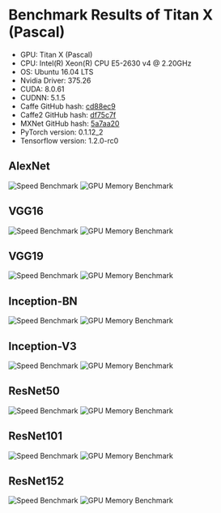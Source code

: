 # Benchmark Results of Titan X (Pascal)

* GPU: Titan X (Pascal)
* CPU: Intel(R) Xeon(R) CPU E5-2630 v4 @ 2.20GHz
* OS: Ubuntu 16.04 LTS
* Nvidia Driver: 375.26
* CUDA: 8.0.61
* CUDNN: 5.1.5
* Caffe GitHub hash: [cd88ec9](https://github.com/BVLC/caffe/commit/7d3f8a7ea43fb06cd9804bc90933c7a91cd88ec9)
* Caffe2 GitHub hash: [df75c7f](https://github.com/caffe2/caffe2/commit/dd4cad03c5ad812c32d2b90f6a64c516edf75c7f)
* MXNet GitHub hash: [5a7aa20](https://github.com/dmlc/mxnet/commit/5efd91a71f36fea483e882b0358c8d46b5a7aa20)
* PyTorch version: 0.1.12_2
* Tensorflow version: 1.2.0-rc0

## AlexNet
![Speed Benchmark](results/titan_x_pascal/alexnet_float32_speed.png)
![GPU Memory Benchmark](results/titan_x_pascal/alexnet_float32_gpu_memory.png)

## VGG16
![Speed Benchmark](results/titan_x_pascal/vgg16_float32_speed.png)
![GPU Memory Benchmark](results/titan_x_pascal/vgg16_float32_gpu_memory.png)

## VGG19
![Speed Benchmark](results/titan_x_pascal/vgg19_float32_speed.png)
![GPU Memory Benchmark](results/titan_x_pascal/vgg19_float32_gpu_memory.png)

## Inception-BN
![Speed Benchmark](results/titan_x_pascal/inception-bn_float32_speed.png)
![GPU Memory Benchmark](results/titan_x_pascal/inception-bn_float32_gpu_memory.png)

## Inception-V3
![Speed Benchmark](results/titan_x_pascal/inception-v3_float32_speed.png)
![GPU Memory Benchmark](results/titan_x_pascal/inception-v3_float32_gpu_memory.png)

## ResNet50
![Speed Benchmark](results/titan_x_pascal/resnet50_float32_speed.png)
![GPU Memory Benchmark](results/titan_x_pascal/resnet50_float32_gpu_memory.png)

## ResNet101
![Speed Benchmark](results/titan_x_pascal/resnet101_float32_speed.png)
![GPU Memory Benchmark](results/titan_x_pascal/resnet101_float32_gpu_memory.png)

## ResNet152
![Speed Benchmark](results/titan_x_pascal/resnet152_float32_speed.png)
![GPU Memory Benchmark](results/titan_x_pascal/resnet152_float32_gpu_memory.png)

